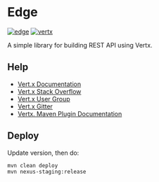 # Edge
[![edge](https://img.shields.io/badge/edge-4.7.3-blue.svg)](https://github.com/NightOwlStudiosPh/edge)
[![vertx](https://img.shields.io/badge/vert.x-4.0.0-purple.svg)](https://vertx.io)

A simple library for building REST API using Vertx.

## Help

- [Vert.x Documentation](https://vertx.io/docs/)
- [Vert.x Stack Overflow](https://stackoverflow.com/questions/tagged/vert.x?sort=newest&pageSize=15)
- [Vert.x User Group](https://groups.google.com/forum/?fromgroups#!forum/vertx)
- [Vert.x Gitter](https://gitter.im/eclipse-vertx/vertx-users)
- [Vertx. Maven Plugin Documentation](https://reactiverse.io/vertx-maven-plugin/#using-the-plugin)

## Deploy
Update version, then do:
```
mvn clean deploy
mvn nexus-staging:release
```